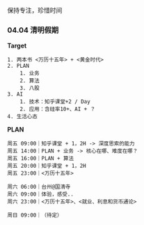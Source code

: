 保持专注，珍惜时间

### 04.04 清明假期

**Target**

	1. 两本书 <万历十五年> + <黄金时代>
	2. PLAN 
		1. 业务
		2. 算法
		3. 八股
	3. AI 
		1. 技术：知乎课堂+2 / Day
		2. 应用：含硅率10+、AI + ？
	4. 生活心态


**PLAN**

	周五 09:00｜知乎课堂 + 1，2H -> 深度思索的能力
	周五 14:00｜PLAN + 业务 -> 核心在哪、难度在哪？
	周五 16:00｜PLAN + 算法 
	周五 20:00｜知乎课堂 + 1，2H 
	周五 23:00｜<万历十五年>
	
	周六 06:00｜台州@国清寺
	周六 09:00｜体验，感受..
	周六 23:00｜<万历十五年>、<就业、利息和货币通论>
	
	周日 09:00｜（待定）
